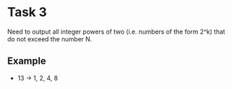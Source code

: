 # Task 3

Need to output all integer powers of two (i.e. numbers of the form 2^k) that do
not exceed the number N.

## Example

- 13 -> 1, 2, 4, 8
